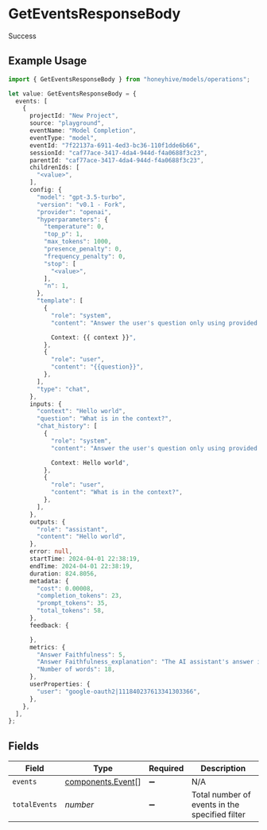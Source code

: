 # GetEventsResponseBody

Success

## Example Usage

```typescript
import { GetEventsResponseBody } from "honeyhive/models/operations";

let value: GetEventsResponseBody = {
  events: [
    {
      projectId: "New Project",
      source: "playground",
      eventName: "Model Completion",
      eventType: "model",
      eventId: "7f22137a-6911-4ed3-bc36-110f1dde6b66",
      sessionId: "caf77ace-3417-4da4-944d-f4a0688f3c23",
      parentId: "caf77ace-3417-4da4-944d-f4a0688f3c23",
      childrenIds: [
        "<value>",
      ],
      config: {
        "model": "gpt-3.5-turbo",
        "version": "v0.1 - Fork",
        "provider": "openai",
        "hyperparameters": {
          "temperature": 0,
          "top_p": 1,
          "max_tokens": 1000,
          "presence_penalty": 0,
          "frequency_penalty": 0,
          "stop": [
            "<value>",
          ],
          "n": 1,
        },
        "template": [
          {
            "role": "system",
            "content": "Answer the user's question only using provided context.

            Context: {{ context }}",
          },
          {
            "role": "user",
            "content": "{{question}}",
          },
        ],
        "type": "chat",
      },
      inputs: {
        "context": "Hello world",
        "question": "What is in the context?",
        "chat_history": [
          {
            "role": "system",
            "content": "Answer the user's question only using provided context.

            Context: Hello world",
          },
          {
            "role": "user",
            "content": "What is in the context?",
          },
        ],
      },
      outputs: {
        "role": "assistant",
        "content": "Hello world",
      },
      error: null,
      startTime: 2024-04-01 22:38:19,
      endTime: 2024-04-01 22:38:19,
      duration: 824.8056,
      metadata: {
        "cost": 0.00008,
        "completion_tokens": 23,
        "prompt_tokens": 35,
        "total_tokens": 58,
      },
      feedback: {

      },
      metrics: {
        "Answer Faithfulness": 5,
        "Answer Faithfulness_explanation": "The AI assistant's answer is a concise and accurate description of Ramp's API. It provides a clear explanation of what the API does and how developers can use it to integrate Ramp's financial services into their own applications. The answer is faithful to the provided context.",
        "Number of words": 18,
      },
      userProperties: {
        "user": "google-oauth2|111840237613341303366",
      },
    },
  ],
};
```

## Fields

| Field                                                  | Type                                                   | Required                                               | Description                                            |
| ------------------------------------------------------ | ------------------------------------------------------ | ------------------------------------------------------ | ------------------------------------------------------ |
| `events`                                               | [components.Event](../../models/components/event.md)[] | :heavy_minus_sign:                                     | N/A                                                    |
| `totalEvents`                                          | *number*                                               | :heavy_minus_sign:                                     | Total number of events in the specified filter         |